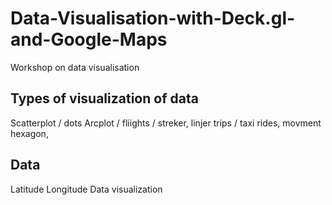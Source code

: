 # Data-Visualisation-with-Deck.gl-and-Google-Maps
Workshop on data visualisation

Types of visualization of data
--------------------------------
Scatterplot / dots
Arcplot / fliights / streker, linjer
trips / taxi rides, movment
hexagon, 

Data
-------------
Latitude
Longitude
Data visualization
